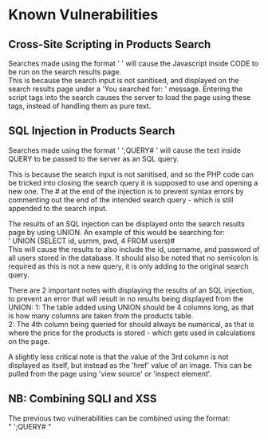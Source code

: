 Known Vulnerabilities
=====================

Cross-Site Scripting in Products Search
---------------------------------------
Searches made using the format ' <script>CODE</script> ' will cause the Javascript inside CODE to be run on the search results page.  
This is because the search input is not sanitised, and displayed on the search results page under a 'You searched for: ' message.
Entering the script tags into the search causes the server to load the page using these tags, instead of handling them as pure text.

SQL Injection in Products Search
--------------------------------
Searches made using the format ' ';QUERY# ' will cause the text inside QUERY to be passed to the server as an SQL query.  

This is because the search input is not sanitised, and so the PHP code can be tricked into closing the search query it is supposed to use and opening a new one.
The # at the end of the injection is to prevent syntax errors by commenting out the end of the intended search query - which is still appended to the search input.  

The results of an SQL injection can be displayed onto the search results page by using UNION. An example of this would be searching for:  
' UNION (SELECT id, usrnm, pwd, 4 FROM users)#  
This will cause the results to also include the id, username, and password of all users stored in the database.
It should also be noted that no semicolon is required as this is not a new query, it is only adding to the original search query.  

There are 2 important notes with displaying the results of an SQL injection, to prevent an error that will result in no results being displayed from the UNION: 
1: The table added using UNION should be 4 columns long, as that is how many columns are taken from the products table.  
2: The 4th column being queried for should always be numerical, as that is where the price for the products is stored - which gets used in calculations on the page.  

A slightly less critical note is that the value of the 3rd column is not displayed as itself, but instead as the 'href' value of an image. This can be pulled from the page using 'view source' or 'inspect element'.

NB: Combining SQLI and XSS
----------------------
The previous two vulnerabilities can be combined using the format:  
" <script>CODE</script>';QUERY# "